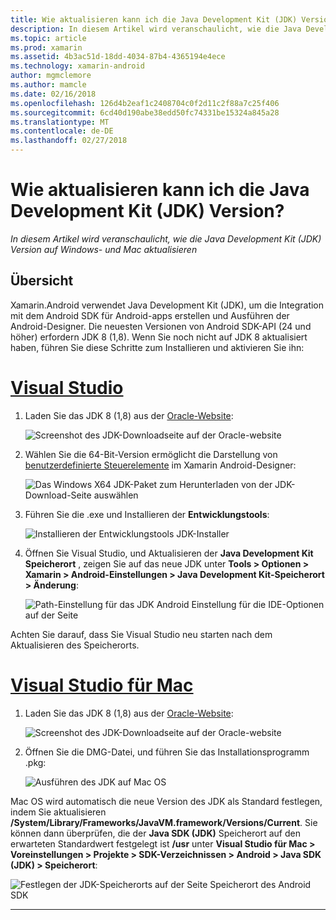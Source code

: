 ```yaml
---
title: Wie aktualisieren kann ich die Java Development Kit (JDK) Version?
description: In diesem Artikel wird veranschaulicht, wie die Java Development Kit (JDK) Version auf Windows- und Mac aktualisieren
ms.topic: article
ms.prod: xamarin
ms.assetid: 4b3ac51d-18dd-4034-87b4-4365194e4ece
ms.technology: xamarin-android
author: mgmclemore
ms.author: mamcle
ms.date: 02/16/2018
ms.openlocfilehash: 126d4b2eaf1c2408704c0f2d11c2f88a7c25f406
ms.sourcegitcommit: 6cd40d190abe38edd50fc74331be15324a845a28
ms.translationtype: MT
ms.contentlocale: de-DE
ms.lasthandoff: 02/27/2018
---
```

# <a name="how-do-i-update-the-java-development-kit-jdk-version"></a>Wie aktualisieren kann ich die Java Development Kit (JDK) Version?

_In diesem Artikel wird veranschaulicht, wie die Java Development Kit (JDK) Version auf Windows- und Mac aktualisieren_

## <a name="overview"></a>Übersicht

Xamarin.Android verwendet Java Development Kit (JDK), um die Integration mit dem Android SDK für Android-apps erstellen und Ausführen der Android-Designer. Die neuesten Versionen von Android SDK-API (24 und höher) erfordern JDK 8 (1,8). Wenn Sie noch nicht auf JDK 8 aktualisiert haben, führen Sie diese Schritte zum Installieren und aktivieren Sie ihn:

# <a name="visual-studiotabvswin"></a>[Visual Studio](#tab/vswin)

1.  Laden Sie das JDK 8 (1,8) aus der [Oracle-Website](http://www.oracle.com/technetwork/java/javase/downloads/index.html):

    ![Screenshot des JDK-Downloadseite auf der Oracle-website](update-jdk-images/image1.png)

2.  Wählen Sie die 64-Bit-Version ermöglicht die Darstellung von [benutzerdefinierte Steuerelemente](https://developer.xamarin.com/releases/vs/xamarin.vs_4/xamarin.vs_4.2/#androiddesignercustomcontrols) im Xamarin Android-Designer:

    ![Das Windows X64 JDK-Paket zum Herunterladen von der JDK-Download-Seite auswählen](update-jdk-images/image2.png)

3.  Führen Sie die .exe und Installieren der **Entwicklungstools**:

    ![Installieren der Entwicklungstools JDK-Installer](update-jdk-images/image3.png)

4.  Öffnen Sie Visual Studio, und Aktualisieren der **Java Development Kit Speicherort** , zeigen Sie auf das neue JDK unter **Tools > Optionen > Xamarin > Android-Einstellungen > Java Development Kit-Speicherort > Änderung**:

    ![Path-Einstellung für das JDK Android Einstellung für die IDE-Optionen auf der Seite](update-jdk-images/image4.png)

Achten Sie darauf, dass Sie Visual Studio neu starten nach dem Aktualisieren des Speicherorts.

# <a name="visual-studio-for-mactabvsmac"></a>[Visual Studio für Mac](#tab/vsmac)

1.  Laden Sie das JDK 8 (1,8) aus der [Oracle-Website](http://www.oracle.com/technetwork/java/javase/downloads/index.html):

    ![Screenshot des JDK-Downloadseite auf der Oracle-website](update-jdk-images/image1.png)

2.  Öffnen Sie die DMG-Datei, und führen Sie das Installationsprogramm .pkg:

    ![Ausführen des JDK auf Mac OS](update-jdk-images/image5.png)

Mac OS wird automatisch die neue Version des JDK als Standard festlegen, indem Sie aktualisieren **/System/Library/Frameworks/JavaVM.framework/Versions/Current**. Sie können dann überprüfen, die der **Java SDK (JDK)** Speicherort auf den erwarteten Standardwert festgelegt ist **/usr** unter **Visual Studio für Mac > Voreinstellungen > Projekte > SDK-Verzeichnissen > Android > Java SDK (JDK) > Speicherort**:

![Festlegen der JDK-Speicherorts auf der Seite Speicherort des Android SDK](update-jdk-images/image6.png)

-----

